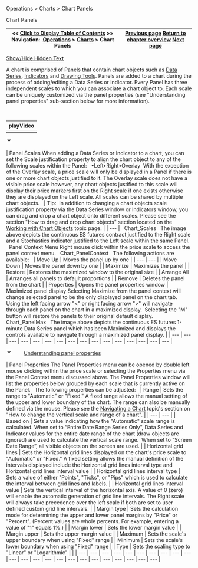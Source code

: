 ﻿


Operations \> Charts \> Chart Panels






















Chart Panels







| \<\< [Click to Display Table of Contents](chart_panels.md) \>\> **Navigation:**     [Operations](operations.md) \> [Charts](charts.md) \> Chart Panels | [Previous page](navigating_a_chart.md) [Return to chapter overview](charts.md) [Next page](chart_objects.md) |
| --- | --- |




[Show/Hide Hidden Text](javascript:HMToggleExpandAll(!HMAnyToggleOpen()) "Click to open/close expanding sections")









A chart is comprised of Panels that contain chart objects such as [Data Series](working_with_price_data.md), [Indicators](working_with_indicators.md) and [Drawing Tools](working_with_drawing_tools__ob.md). Panels are added to a chart during the process of adding/editing a Data Series or Indicator. Every Panel has three independent scales to which you can associate a chart object to. Each scale can be uniquely customized via the panel properties (see "Understanding panel properties" sub\-section below for more information).


 




| playVideo |
| --- |
|  |



![tog_minus](tog_minus.gif)




| Panel Scales When adding a Data Series or Indicator to a chart, you can set the Scale justification property to align the chart object to any of the following scales within the Panel:   •Left•Right•Overlay  With the exception of the Overlay scale, a price scale will only be displayed in a Panel if there is one or more chart objects justified to it. The Overlay scale does not have a visible price scale however, any chart objects justified to this scale will display their price markers first on the Right scale if one exists otherwise they are displayed on the Left scale. All scales can be shared by multiple chart objects.      | Tip:  In addition to changing a chart objects scale justification property via the Data Series window or Indicators window, you can drag and drop a chart object onto different scales. Please see the section "How to drag and drop chart objects" section located on the [Working with Chart Objects](working_with_chart_objects.md) topic page. | | --- |      Chart_Scales   The image above depicts the continuous ES futures contract justified to the Right scale and a Stochastics indicator justified to the Left scale within the same Panel.   Panel Context Menu Right mouse click within the price scale to access the panel context menu.    Chart_PanelContext   The following actions are available:     | Move Up | Moves the panel up by one | | --- | --- | | Move Down | Moves the panel down by one | | Maximize | Maximizes the panel | | Restore | Restores the maximized window to the original size | | Arrange All | Arranges all panels to default proportions | | Remove | Deletes the panel from the chart | | Properties | Opens the panel properties window |        Maximized panel display Selecting Maximize from the panel context will change selected panel to be the only displayed panel on the chart tab. Using the left facing arrow "\<" or right facing arrow "\>" will navigate through each panel on the chart in a maximized display.  Selecting the "M" button will restore the panels to their original default display.    Chart_PanelMax   The image above depicts the continuous ES futures 1\-minute Data Series panel which has been Maximized and displays the controls available to navigate through a maximized panel display. |
| --- | --- | --- | --- | --- | --- | --- | --- | --- | --- | --- | --- | --- | --- | --- | --- |



![tog_minus](tog_minus.gif)        [Understanding panel properties](javascript:HMToggle('toggle','UnderstandingPanelProperties','UnderstandingPanelProperties_ICON'))




| Panel Properties The Panel Properties menu can be opened by double left mouse clicking within the price scale or selecting the Properties menu via the Panel Context menu discussed above. The Panel Properties window will list the properties below grouped by each scale that is currently active on the Panel.   The following properties can be adjusted:     | Range | Sets the range to "Automatic" or "Fixed." A fixed range allows the manual setting of the upper and lower boundary of the chart. The range can also be manually defined via the mouse. Please see the [Navigating a Chart](navigating_a_chart.md) topic's section on "How to change the vertical scale and range of a chart". | | --- | --- | | Based on | Sets a value indicating how the "Automatic" scale range is calculated.  When set to “Entire Date Range Series Only”, Data Series and Indicator values for the entire date range of the chart (draw objects are ignored) are used to calculate the vertical scale range.  When set to “Screen Date Range”, all visible objects on the screen are used. | | Horizontal grid lines | Sets the Horizontal grid lines displayed on the chart's price scale to "Automatic" or "Fixed." A fixed setting allows the manual definition of the intervals displayed include the Horizontal grid lines interval type and Horizontal grid lines interval value | | Horizontal grid lines interval type | Sets a value of either "Points", "Ticks", or "Pips" which is used to calculate the interval between grid lines and labels. | | Horizontal grid lines interval value | Sets the vertical interval of the horizontal axis. A value of 0 (zero) will enable the automatic generation of grid line intervals. The Right scale will always take precedence over the left scale if both are set to user defined custom grid line intervals. | | Margin type | Sets the calculation mode for determining the upper and lower panel margins by "Price" or "Percent". (Percent values are whole percents. For example, entering a value of "1" equals 1%.) | | Margin lower | Sets the lower margin value | | Margin upper | Sets the upper margin value | | Maximum | Sets the scale's upper boundary when using "Fixed" range | | Minimum | Sets the scale's lower boundary when using "Fixed" range | | Type | Sets the scaling type to "Linear" or "Logarithmic" | |
| --- | --- | --- | --- | --- | --- | --- | --- | --- | --- | --- | --- | --- | --- | --- | --- | --- | --- | --- | --- | --- | --- | --- |










